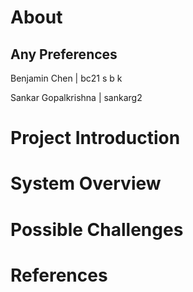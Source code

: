 # About
## Any Preferences
Benjamin Chen | bc21
s
b
k

Sankar Gopalkrishna | sankarg2



# Project Introduction

# System Overview

# Possible Challenges

# References
